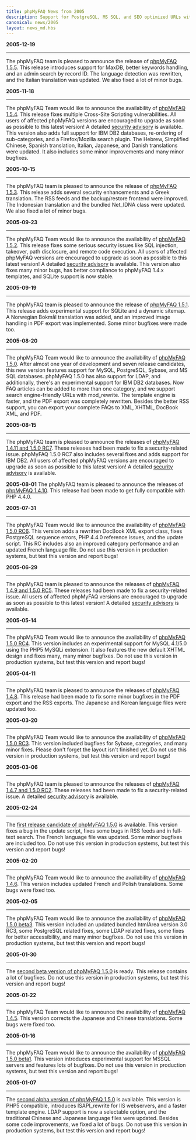 ```yaml
---
title: phpMyFAQ News from 2005
description: Support for PostgreSQL, MS SQL, and SEO optimized URLs with 1.5
canonical: news/2005
layout: news_md.hbs
---
```


**2005-12-19**
* * *
The phpMyFAQ team is pleased to announce the release of [phpMyFAQ 1.5.5](/download). This release introduces support for
MaxDB, better keywords handling, and an admin search by record ID. The language detection was rewritten, and the Italian
translation was updated. We also fixed a lot of minor bugs.

**2005-11-18**
* * *
The phpMyFAQ Team would like to announce the availability of [phpMyFAQ 1.5.4](/download). This release fixes multiple
Cross-Site Scripting vulnerabilities. All users of affected phpMyFAQ versions are encouraged to upgrade as soon as
possible to this latest version! A detailed [security advisory](/security/advisory-2005-11-18) is available. This
version also adds full support for IBM DB2 databases, re-ordering of sub-categories, and a Firefox/Mozilla search
plugin. The Hebrew, Simplified Chinese, Spanish translation, Italian, Japanese, and Danish translations were updated. It
also includes some minor improvements and many minor bugfixes.

**2005-10-15**
* * *
The phpMyFAQ team is pleased to announce the release of [phpMyFAQ 1.5.3](/download). This release adds several security
enhancements and a Greek translation. The RSS feeds and the backup/restore frontend were improved. The Indonesian
translation and the bundled Net_IDNA class were updated. We also fixed a lot of minor bugs.

**2005-09-23**
* * *
The phpMyFAQ Team would like to announce the availability of [phpMyFAQ 1.5.2](/download). This release fixes some
serious security issues like SQL injection, takeover, path disclosure, and remote code execution. All users of affected
phpMyFAQ versions are encouraged to upgrade as soon as possible to this latest version! A
detailed [security advisory](/security/advisory-2005-09-23) is available. This version also fixes many minor bugs, has
better compliance to phpMyFAQ 1.4.x templates, and SQLite support is now stable.

**2005-09-19**
* * *
The phpMyFAQ team is pleased to announce the release of [phpMyFAQ 1.5.1](/download). This release adds experimental
support for SQLite and a dynamic sitemap. A Norwegian Bokmål translation was added, and an improved image handling in
PDF export was implemented. Some minor bugfixes were made too.

**2005-08-20**
* * *
The phpMyFAQ Team would like to announce the availability of [phpMyFAQ 1.5.0](/download). After almost one year of
development and seven release candidates, this new version features support for MySQL, PostgreSQL, Sybase, and MS SQL
databases. phpMyFAQ 1.5.0 has also support for LDAP, and additionally, there's an experimental support for IBM DB2
databases. Now FAQ articles can be added to more than one category, and we support search engine-friendly URLs with
mod_rewrite. The template engine is faster, and the PDF export was completely rewritten. Besides the better RSS support,
you can export your complete FAQs to XML, XHTML, DocBook XML, and PDF.

**2005-08-15**
* * *
The phpMyFAQ team is pleased to announce the releases of [phpMyFAQ 1.4.11 and 1.5.0 RC7](/download). These releases had
been made to fix a security-related issue. phpMyFAQ 1.5.0 RC7 also includes several fixes and adds support for IBM DB2.
All users of affected phpMyFAQ versions are encouraged to upgrade as soon as possible to this latest version! A
detailed [security advisory](/security/advisory-2005-08-15) is available.

**2005-08-01**
The phpMyFAQ team is pleased to announce the releases of [phpMyFAQ 1.4.10](/download). This release had been made to get
fully compatible with PHP 4.4.0.

**2005-07-31**
* * *
The phpMyFAQ Team would like to announce the availability of [phpMyFAQ 1.5.0 RC6](/download). This version adds a
rewritten DocBook XML export class, fixes PostgreSQL sequence errors, PHP 4.4.0 reference issues, and the update script.
This RC includes also an improved category performance and an updated French language file. Do not use this version in
production systems, but test this version and report bugs!

**2005-06-29**
* * *
The phpMyFAQ team is pleased to announce the releases of [phpMyFAQ 1.4.9 and 1.5.0 RC5](/download). These releases had
been made to fix a security-related issue. All users of affected phpMyFAQ versions are encouraged to upgrade as soon as
possible to this latest version! A detailed [security advisory](/security/advisory-2005-06-29) is available.

**2005-05-14**
* * *
The phpMyFAQ Team would like to announce the availability of [phpMyFAQ 1.5.0 RC4](/download). This version includes an
experimental support for MySQL 4.1/5.0 using the PHP5 MySQLi extension. It also features the new default XHTML design
and fixes many, many minor bugfixes. Do not use this version in production systems, but test this version and report
bugs!

**2005-04-11**
* * *
The phpMyFAQ team is pleased to announce the releases of [phpMyFAQ 1.4.8](/download). This release had been made to fix
some minor bugfixes in the PDF export and the RSS exports. The Japanese and Korean language files were updated too.

**2005-03-20**
* * *
The phpMyFAQ Team would like to announce the availability of [phpMyFAQ 1.5.0 RC3](/download). This version included
bugfixes for Sybase, categories, and many minor fixes. Please don't forget the layout isn't finished yet. Do not use
this version in production systems, but test this version and report bugs!

**2005-03-06**
* * *
The phpMyFAQ team is pleased to announce the releases of [phpMyFAQ 1.4.7 and 1.5.0 RC2](/download). These releases had
been made to fix a security-related issue. A detailed [security advisory](/security/advisory-2005-03-06) is available.

**2005-02-24**
* * *
The [first release candidate of phpMyFAQ 1.5.0](/download) is available. This version fixes a bug in the update script,
fixes some bugs in RSS feeds and in full-text search. The French language file was updated. Some minor bugfixes are
included too. Do not use this version in production systems, but test this version and report bugs!

**2005-02-20**
* * *
The phpMyFAQ Team would like to announce the availability of [phpMyFAQ 1.4.6](/download). This version includes updated
French and Polish translations. Some bugs were fixed too.

**2005-02-05**
* * *
The phpMyFAQ Team would like to announce the availability of [phpMyFAQ 1.5.0 beta3](/download). This version included an
updated bundled htmlArea version 3.0 RC3, some PostgreSQL related fixes, some LDAP related fixes, some fixes for better
accessibility, and many minor bugfixes. Do not use this version in production systems, but test this version and report
bugs!

**2005-01-30**
* * *
The [second beta version of phpMyFAQ 1.5.0](/download) is ready. This release contains a lot of bugfixes. Do not use
this version in production systems, but test this version and report bugs!

**2005-01-22**
* * *
The phpMyFAQ Team would like to announce the availability of [phpMyFAQ 1.4.5](/download). This version corrects the
Japanese and Chinese translations. Some bugs were fixed too.

**2005-01-16**
* * *
The phpMyFAQ Team would like to announce the availability of [phpMyFAQ 1.5.0 beta1](/download). This version introduces
experimental support for MSSQL servers and features lots of bugfixes. Do not use this version in production systems, but
test this version and report bugs!

**2005-01-07**
* * *
The [second alpha version of phpMyFAQ 1.5.0](/download) is available. This version is PHP5 compatible, introduces
ISAPI_rewrite for IIS webservers, and a faster template engine. LDAP support is now a selectable option, and the
traditional Chinese and Japanese language files were updated. Besides some code improvements, we fixed a lot of bugs. Do
not use this version in production systems, but test this version and report bugs!
